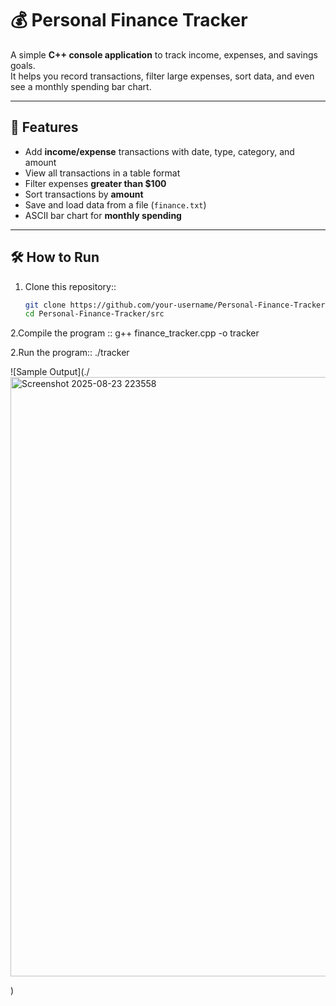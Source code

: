 # 💰 Personal Finance Tracker

A simple **C++ console application** to track income, expenses, and savings goals.  
It helps you record transactions, filter large expenses, sort data, and even see a monthly spending bar chart.

---

## 🚀 Features
- Add **income/expense** transactions with date, type, category, and amount  
- View all transactions in a table format  
- Filter expenses **greater than $100**  
- Sort transactions by **amount**  
- Save and load data from a file (`finance.txt`)  
- ASCII bar chart for **monthly spending**  

---

## 🛠 How to Run
1. Clone this repository::
   ```bash
   git clone https://github.com/your-username/Personal-Finance-Tracker.git
   cd Personal-Finance-Tracker/src
   
 2.Compile the program  ::
g++ finance_tracker.cpp -o tracker

2.Run the program::
  ./tracker



![Sample Output](./<img width="1685" height="959" alt="Screenshot 2025-08-23 223558" src="https://github.com/user-attachments/assets/8939f810-32c1-4f47-a220-476becef63e2" />


)
